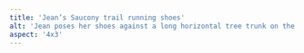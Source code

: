 ```yaml
---
title: 'Jean’s Saucony trail running shoes'
alt: 'Jean poses her shoes against a long horizontal tree trunk on the ground'
aspect: '4x3'
---
```


